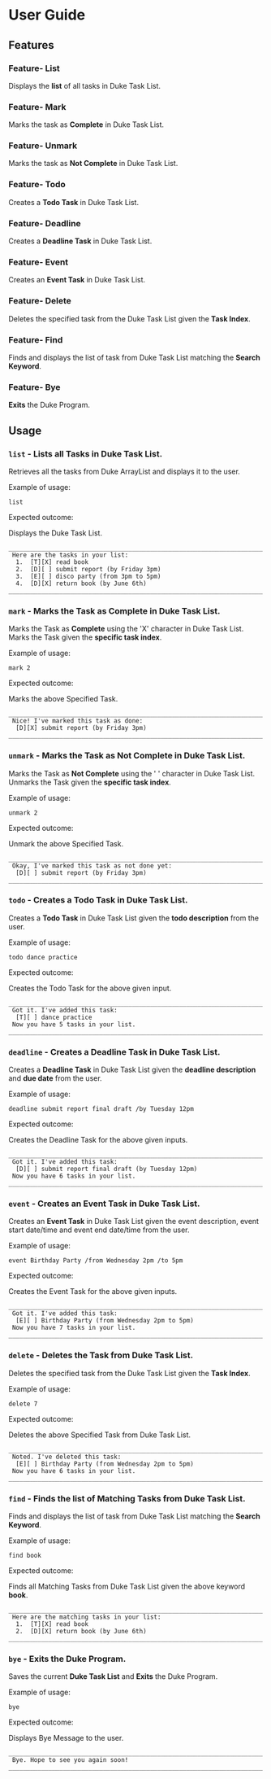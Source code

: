 # User Guide

## Features 

### Feature- List

Displays the **list** of all tasks in Duke Task List.

### Feature- Mark

Marks the task as **Complete** in Duke Task List.

### Feature- Unmark

Marks the task as **Not Complete** in Duke Task List.

### Feature- Todo

Creates a **Todo Task** in Duke Task List.

### Feature- Deadline

Creates a **Deadline Task** in Duke Task List.

### Feature- Event

Creates an **Event Task** in Duke Task List.

### Feature- Delete

Deletes the specified task from the Duke Task List given the **Task Index**.

### Feature- Find

Finds and displays the list of task from Duke Task List matching the **Search Keyword**.

### Feature- Bye

**Exits** the Duke Program.

## Usage

### `list` - Lists all **Tasks** in Duke Task List.

Retrieves all the tasks from Duke ArrayList and displays it to the user.

Example of usage: 

`list`

Expected outcome:

Displays the Duke Task List.

```
______________________________________________________________________
 Here are the tasks in your list:
  1.  [T][X] read book
  2.  [D][ ] submit report (by Friday 3pm)
  3.  [E][ ] disco party (from 3pm to 5pm)
  4.  [D][X] return book (by June 6th)
______________________________________________________________________
```

### `mark` - Marks the Task as **Complete** in Duke Task List.

Marks the Task as **Complete** using the 'X' character in Duke Task List.
Marks the Task given the **specific task index**.

Example of usage:

`mark 2`

Expected outcome:

Marks the above Specified Task.

```
______________________________________________________________________
 Nice! I've marked this task as done:
  [D][X] submit report (by Friday 3pm)
______________________________________________________________________
```

### `unmark` - Marks the Task as **Not Complete** in Duke Task List.

Marks the Task as **Not Complete** using the ' ' character in Duke Task List.
Unmarks the Task given the **specific task index**.

Example of usage:

`unmark 2`

Expected outcome:

Unmark the above Specified Task.

```
______________________________________________________________________
 Okay, I've marked this task as not done yet:
  [D][ ] submit report (by Friday 3pm)
______________________________________________________________________
```

### `todo` - Creates a **Todo Task** in Duke Task List.

Creates a **Todo Task** in Duke Task List given the **todo description** from the user.

Example of usage:

`todo dance practice`

Expected outcome:

Creates the Todo Task for the above given input.

```
______________________________________________________________________
 Got it. I've added this task:
  [T][ ] dance practice
 Now you have 5 tasks in your list.
______________________________________________________________________
```

### `deadline` - Creates a **Deadline Task** in Duke Task List.

Creates a **Deadline Task** in Duke Task List given the **deadline description** and **due date** from the user.

Example of usage:

`deadline submit report final draft /by Tuesday 12pm`

Expected outcome:

Creates the Deadline Task for the above given inputs.

```
______________________________________________________________________
 Got it. I've added this task:
  [D][ ] submit report final draft (by Tuesday 12pm)
 Now you have 6 tasks in your list.
______________________________________________________________________
```

### `event` - Creates an **Event Task** in Duke Task List.

Creates an **Event Task** in Duke Task List given the event description, event start date/time and event end date/time from the user.

Example of usage:

`event Birthday Party /from Wednesday 2pm /to 5pm`

Expected outcome:

Creates the Event Task for the above given inputs.

```
______________________________________________________________________
 Got it. I've added this task:
  [E][ ] Birthday Party (from Wednesday 2pm to 5pm)
 Now you have 7 tasks in your list.
______________________________________________________________________
```

### `delete` - Deletes the **Task** from Duke Task List.

Deletes the specified task from the Duke Task List given the **Task Index**.

Example of usage:

`delete 7`

Expected outcome:

Deletes the above Specified Task from Duke Task List.

```
______________________________________________________________________
 Noted. I've deleted this task:
  [E][ ] Birthday Party (from Wednesday 2pm to 5pm)
 Now you have 6 tasks in your list.
______________________________________________________________________
```

### `find` - Finds the list of **Matching Tasks** from Duke Task List.

Finds and displays the list of task from Duke Task List matching the **Search Keyword**.

Example of usage:

`find book`

Expected outcome:

Finds all Matching Tasks from Duke Task List given the above keyword **book**.

```
______________________________________________________________________
 Here are the matching tasks in your list:
  1.  [T][X] read book
  2.  [D][X] return book (by June 6th)
______________________________________________________________________
```

### `bye` - **Exits** the Duke Program.

Saves the current **Duke Task List** and **Exits** the Duke Program.

Example of usage:

`bye`

Expected outcome:

Displays Bye Message to the user.

```
______________________________________________________________________
 Bye. Hope to see you again soon!
______________________________________________________________________
```